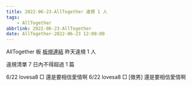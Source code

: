 ```yaml
---
title: 2022-06-23-AllTogether 違規 1 人
tags:
    - AllTogether
abbrlink: 2022-06-23-AllTogether
date: AllTogether-2022-06-23 12:00:00
---
```

AllTogether 板 [板規連結](https://www.ptt.cc/bbs/AllTogether/M.1643211430.A.5FB.html)
昨天違規 1 人
<!-- more -->

違規清單
7 日內不得超過 1 篇

6/22 lovesa8 □ 還是要相信愛情啊
6/22 lovesa8 □ [徵男] 還是要相信愛情啊
